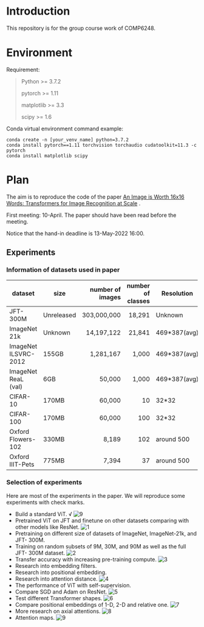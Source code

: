 # Introduction

This repository is for the group course work of COMP6248.

# Environment

Requirement:
> Python >= 3.7.2
>
>pytorch >= 1.11
>
>matplotlib >= 3.3
>
>scipy >= 1.6

Conda virtual environment command example:

```
conda create -n [your_venv_name] python=3.7.2
conda install pytorch==1.11 torchvision torchaudio cudatoolkit=11.3 -c pytorch
conda install matplotlib scipy
```

# Plan

The aim is to reproduce the code of the
paper [An Image is Worth 16x16 Words: Transformers for Image Recognition at Scale](https://openreview.net/forum?id=YicbFdNTTy)
.

First meeting: 10-April. The paper should have been read before the meeting.

Notice that the hand-in deadline is 13-May-2022 16:00.

## Experiments

### Information of datasets used in paper

| dataset              | size       | number of images | number of classes | Resolution   |
|----------------------|------------|-----------------:|------------------:|--------------|
| JFT-300M             | Unreleased |      303,000,000 |            18,291 | Unknown      |
| ImageNet 21k         | Unknown    |       14,197,122 |            21,841 | 469*387(avg) |
| ImageNet ILSVRC-2012 | 155GB      |        1,281,167 |             1,000 | 469*387(avg) |
| ImageNet ReaL (val)  | 6GB        |           50,000 |             1,000 | 469*387(avg) |
| CIFAR-10             | 170MB      |           60,000 |                10 | 32*32        |
| CIFAR-100            | 170MB      |           60,000 |               100 | 32*32        |
| Oxford Flowers-102   | 330MB      |            8,189 |               102 | around 500   |
| Oxford IIIT-Pets     | 775MB      |            7,394 |                37 | around 500   |

### Selection of experiments

Here are most of the experiments in the paper. We will reproduce some experiments with check marks.

* Build a standard ViT. √
  ![9](img/ViT.jpg)
* Pretrained ViT on JFT and finetune on other datasets comparing with other models like ResNet.
  ![1](img/1.png)
* Pretraining on different size of datasets of ImageNet, ImageNet-21k, and JFT- 300M.
* Training on random subsets of 9M, 30M, and 90M as well as the full JFT- 300M dataset.
  ![2](img/2.png)
* Transfer accuracy with increasing pre-training compute.
  ![3](img/3.png)
* Research into embedding filters.
* Research into positional embedding.
* Research into attention distance.
  ![4](img/4.png)
* The performance of ViT with self-supervision.
* Compare SGD and Adam on ResNet.
  ![5](img/5.png)
* Test different Transformer shapes.
  ![6](img/6.png)
* Compare positional embeddings of 1-D, 2-D and relative one.
  ![7](img/7.png)
* More research on axial attentions.
  ![8](img/8.png)
* Attention maps.
  ![9](img/9.png)


